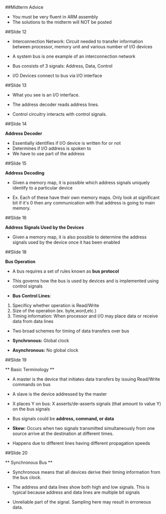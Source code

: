 ##Midterm Advice

- You must be very fluent in ARM assembly
- The solutions to the midterm will NOT be posted

##Slide 12

- Interconnection Network: Circuit needed to transfer information between processor,
memory unit and various number of I/O devices

- A system bus is one example of an interconnection network

- Bus consists of 3 signals: Address, Data, Control

- I/O Devices connect to bus via I/O interface

##Slide 13

- What you see is an I/O interface. 

- The address decoder reads address lines.

- Control circuitry interacts with control signals.

##Slide 14

**Address Decoder**
- Essentially identifies if I/O device is written for or not
- Determines if I/O address is spoken to
- We have to use part of the address

##Slide 15

**Address Decoding**

- Given a memory map, it is possible which address signals uniquely identify
to a particular device

- Ex. Each of these have their own memory maps. Only look at significant bit if it's 0
then any communication with that address is going to main memory.

##Slide 16

**Address Signals Used by the Devices**

- Given a memory map, it is also possible to determine the address signals used by the
device once it has been enabled

##Slide 18

**Bus Operation**

- A bus requires a set of rules known as **bus protocol**

- This governs how the bus is used by devices and is implemented using control signals

- **Bus Control Lines**:

1. Specificy whether operation is Read/Write
2. Size of the operation (ex. byte,word,etc.)
3. Timing information: When processor and I/O may place data or receive data from data lines

- Two broad schemes for timing of data transfers over bus

- **Synchronous:** Global clock
- **Asynchronous:** No global clock

##Slide 19

** Basic Terminology **

- A master is the device that initiates data transfers by issuing Read/Write commands on bus
- A slave is the device addressed by the master

- X places Y on bus: X asserts/de-asserts signals (that amount to value Y) on the bus signals
- Bus signals could be **address, command, or data**

- **Skew:** Occurs when two signals transmitted simultaneously from one source arrive at the
destination at different times.

- Happens due to different lines having different propagation speeds

##Slide 20

** Synchronous Bus **

- Synchronous means that all devices derive their timing information from the bus clock.

- The address and data lines show both high and low signals. This is typical because address
and data lines are multiple bit signals

- Unreliable part of the signal. Sampling here may result in erroneous data.

